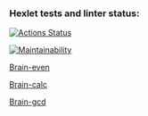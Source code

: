 ### Hexlet tests and linter status:

[![Actions Status](https://github.com/da-solovev/frontend-project-44/actions/workflows/hexlet-check.yml/badge.svg)](https://github.com/da-solovev/frontend-project-44/actions)

[![Maintainability](https://api.codeclimate.com/v1/badges/81d6b18e10983b0b6fbd/maintainability)](https://codeclimate.com/github/da-solovev/frontend-project-44/maintainability)

[Brain-even](https://asciinema.org/a/GLtLJq2SjO53vHXfs1aXEteRU)

[Brain-calc](https://asciinema.org/a/dlebTXXHm2fARSs6yml4UBeBi)

[Brain-gcd](https://asciinema.org/a/2k76QT8NDeAuUKVpyl2qnKURi)
